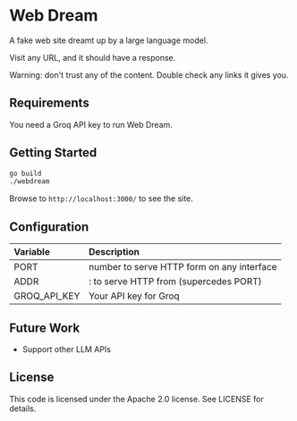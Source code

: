 # Web Dream

A fake web site dreamt up by a large language model.

Visit any URL, and it should have a response.

Warning: don't trust any of the content.
Double check any links it gives you.

## Requirements

You need a Groq API key to run Web Dream.

## Getting Started

```sh
go build
./webdream
```

Browse to `http://localhost:3000/` to see the site.

## Configuration

| Variable     | Description                                      |
|:-------------|:-------------------------------------------------|
| PORT         | <port> number to serve HTTP form on any interface
| ADDR         | <ip>:<port> to serve HTTP from (supercedes PORT)
| GROQ_API_KEY | Your API key for Groq

## Future Work

- Support other LLM APIs

## License

This code is licensed under the Apache 2.0 license. See LICENSE for details.
